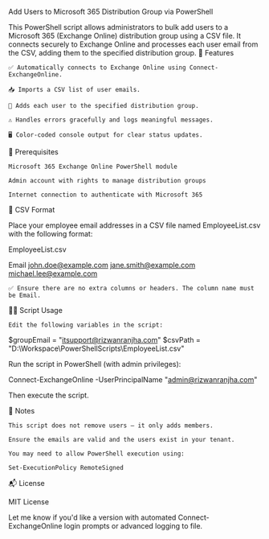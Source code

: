 Add Users to Microsoft 365 Distribution Group via PowerShell

This PowerShell script allows administrators to bulk add users to a Microsoft 365 (Exchange Online) distribution group using a CSV file. It connects securely to Exchange Online and processes each user email from the CSV, adding them to the specified distribution group.
🔧 Features

    ✅ Automatically connects to Exchange Online using Connect-ExchangeOnline.

    📥 Imports a CSV list of user emails.

    👥 Adds each user to the specified distribution group.

    ⚠️ Handles errors gracefully and logs meaningful messages.

    🖥️ Color-coded console output for clear status updates.

📁 Prerequisites

    Microsoft 365 Exchange Online PowerShell module

    Admin account with rights to manage distribution groups

    Internet connection to authenticate with Microsoft 365

📄 CSV Format

Place your employee email addresses in a CSV file named EmployeeList.csv with the following format:

EmployeeList.csv

Email
john.doe@example.com
jane.smith@example.com
michael.lee@example.com

    ✅ Ensure there are no extra columns or headers. The column name must be Email.

🧑‍💻 Script Usage

    Edit the following variables in the script:

$groupEmail = "itsupport@rizwanranjha.com"
$csvPath = "D:\Workspace\PowerShellScripts\EmployeeList.csv"

Run the script in PowerShell (with admin privileges):

Connect-ExchangeOnline -UserPrincipalName "admin@rizwanranjha.com"

Then execute the script.

🚨 Notes

    This script does not remove users — it only adds members.

    Ensure the emails are valid and the users exist in your tenant.

    You may need to allow PowerShell execution using:

    Set-ExecutionPolicy RemoteSigned

📬 License

MIT License

Let me know if you'd like a version with automated Connect-ExchangeOnline login prompts or advanced logging to file.